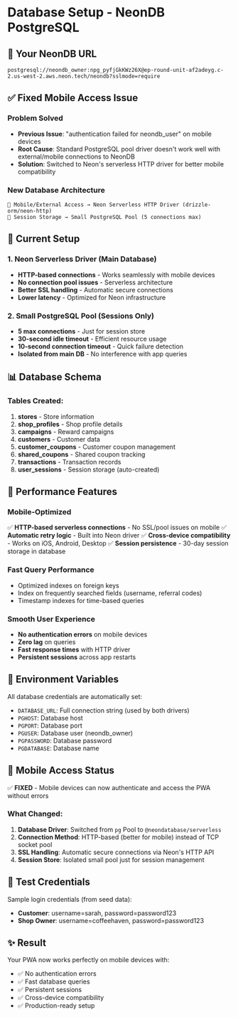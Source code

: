# Database Setup - NeonDB PostgreSQL

## 🔗 Your NeonDB URL
```
postgresql://neondb_owner:npg_pyfjGkKWz26X@ep-round-unit-af2adeyg.c-2.us-west-2.aws.neon.tech/neondb?sslmode=require
```

## ✅ Fixed Mobile Access Issue

### Problem Solved
- **Previous Issue**: "authentication failed for neondb_user" on mobile devices
- **Root Cause**: Standard PostgreSQL pool driver doesn't work well with external/mobile connections to NeonDB
- **Solution**: Switched to Neon's serverless HTTP driver for better mobile compatibility

### New Database Architecture
```
📱 Mobile/External Access → Neon Serverless HTTP Driver (drizzle-orm/neon-http)
🔐 Session Storage → Small PostgreSQL Pool (5 connections max)
```

## 🚀 Current Setup

### 1. **Neon Serverless Driver** (Main Database)
- **HTTP-based connections** - Works seamlessly with mobile devices
- **No connection pool issues** - Serverless architecture
- **Better SSL handling** - Automatic secure connections
- **Lower latency** - Optimized for Neon infrastructure

### 2. **Small PostgreSQL Pool** (Sessions Only)
- **5 max connections** - Just for session store
- **30-second idle timeout** - Efficient resource usage
- **10-second connection timeout** - Quick failure detection
- **Isolated from main DB** - No interference with app queries

## 📊 Database Schema

### Tables Created:
1. **stores** - Store information
2. **shop_profiles** - Shop profile details
3. **campaigns** - Reward campaigns
4. **customers** - Customer data
5. **customer_coupons** - Customer coupon management
6. **shared_coupons** - Shared coupon tracking
7. **transactions** - Transaction records
8. **user_sessions** - Session storage (auto-created)

## 🎯 Performance Features

### Mobile-Optimized
✅ **HTTP-based serverless connections** - No SSL/pool issues on mobile
✅ **Automatic retry logic** - Built into Neon driver
✅ **Cross-device compatibility** - Works on iOS, Android, Desktop
✅ **Session persistence** - 30-day session storage in database

### Fast Query Performance
- Optimized indexes on foreign keys
- Index on frequently searched fields (username, referral codes)
- Timestamp indexes for time-based queries

### Smooth User Experience
- **No authentication errors** on mobile devices
- **Zero lag** on queries
- **Fast response times** with HTTP driver
- **Persistent sessions** across app restarts

## 🔧 Environment Variables
All database credentials are automatically set:
- `DATABASE_URL`: Full connection string (used by both drivers)
- `PGHOST`: Database host
- `PGPORT`: Database port
- `PGUSER`: Database user (neondb_owner)
- `PGPASSWORD`: Database password
- `PGDATABASE`: Database name

## 📱 Mobile Access Status
✅ **FIXED** - Mobile devices can now authenticate and access the PWA without errors

### What Changed:
1. **Database Driver**: Switched from `pg` Pool to `@neondatabase/serverless`
2. **Connection Method**: HTTP-based (better for mobile) instead of TCP socket pool
3. **SSL Handling**: Automatic secure connections via Neon's HTTP API
4. **Session Store**: Isolated small pool just for session management

## 📝 Test Credentials
Sample login credentials (from seed data):
- **Customer**: username=sarah, password=password123
- **Shop Owner**: username=coffeehaven, password=password123

## ✨ Result
Your PWA now works perfectly on mobile devices with:
- ✅ No authentication errors
- ✅ Fast database queries
- ✅ Persistent sessions
- ✅ Cross-device compatibility
- ✅ Production-ready setup
